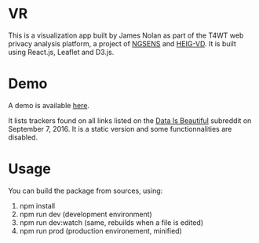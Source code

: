 # VR
This is a visualization app built by James Nolan as part of the T4WT web privacy analysis platform, a project of [NGSENS](https://www.ngsens.com) and [HEIG-VD](https://www.heig-vd.ch). It is built using React.js, Leaflet and D3.js.

# Demo
A demo is available [here](https://t4wt.ngsens.com/demo).

It lists trackers found on all links listed on the [Data Is Beautiful](https://www.reddit.com/r/dataisbeautiful/) subreddit on September 7, 2016. It is a static version and some functionnalities are disabled.

# Usage
You can build the package from sources, using:
1. npm install
2. npm run dev (development environment)
3. npm run dev:watch (same, rebuilds when a file is edited)
4. npm run prod (production environement, minified)